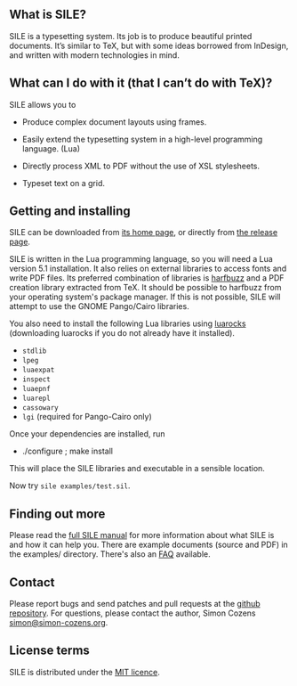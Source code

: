 
## What is SILE?

SILE is a typesetting system. Its job is to produce beautiful printed documents. It’s similar to TeX, but with some ideas borrowed from InDesign, and written with modern technologies in mind.

## What can I do with it (that I can’t do with TeX)?

SILE allows you to

* Produce complex document layouts using frames.

* Easily extend the typesetting system in a high-level programming language. (Lua)

* Directly process XML to PDF without the use of XSL stylesheets.

* Typeset text on a grid.

## Getting and installing

SILE can be downloaded from [its home page][1], or directly from [the release page][2].

SILE is written in the Lua programming language, so you will need a Lua version 5.1 installation. It also relies on external libraries to access fonts and write PDF files. Its preferred combination of libraries is [harfbuzz][] and a PDF creation library extracted from TeX. It should be possible to harfbuzz from your operating system's package manager. If this is not possible, SILE will attempt to use the GNOME Pango/Cairo libraries. 

You also need to install the following Lua libraries using [luarocks][] (downloading luarocks if you do not already have it installed).

* `stdlib`
* `lpeg` 
* `luaexpat`
* `inspect`
* `luaepnf`
* `luarepl`
* `cassowary`
* `lgi` (required for Pango-Cairo only)

Once your dependencies are installed, run

* ./configure ; make install

This will place the SILE libraries and executable in a sensible location.

Now try `sile examples/test.sil`.

## Finding out more

Please read the [full SILE manual][3] for more information about what SILE is and how it can help you. There are example documents (source and PDF) in the examples/ directory. There's also an [FAQ][faq] available.

## Contact

Please report bugs and send patches and pull requests at the [github repository][4]. For questions, please contact the author, Simon Cozens <simon@simon-cozens.org>.

## License terms

SILE is distributed under the [MIT licence][5].

[1]: http://www.sile-typesetter.org/ 
[2]: https://github.com/simoncozens/sile/releases
[3]: https://raw.githubusercontent.com/simoncozens/sile/master/documentation/sile.pdf
[4]: https://github.com/simoncozens/sile
[5]: http://choosealicense.com/licenses/mit/
[faq]: https://github.com/simoncozens/sile/wiki/faq
[roadmap]: https://github.com/simoncozens/sile/blob/master/ROADMAP
[luarocks]: http://luarocks.org/en/Download
[harfbuzz]: http://www.freedesktop.org/wiki/Software/HarfBuzz/
